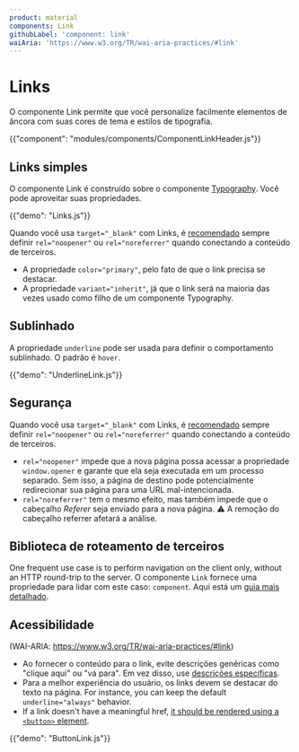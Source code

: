 ```yaml
---
product: material
components: Link
githubLabel: 'component: link'
waiAria: 'https://www.w3.org/TR/wai-aria-practices/#link'
---
```


# Links

<p class="description">O componente Link permite que você personalize facilmente elementos de âncora com suas cores de tema e estilos de tipografia.</p>

{{"component": "modules/components/ComponentLinkHeader.js"}}

## Links simples

O componente Link é construído sobre o componente [Typography](/api/typography/). Você pode aproveitar suas propriedades.

{{"demo": "Links.js"}}

Quando você usa `target="_blank"` com Links, é [recomendado](https://developers.google.com/web/tools/lighthouse/audits/noopener) sempre definir `rel="noopener"` ou `rel="noreferrer"` quando conectando a conteúdo de terceiros.

- A propriedade `color="primary"`, pelo fato de que o link precisa se destacar.
- A propriedade `variant="inherit"`, já que o link será na maioria das vezes usado como filho de um componente Typography.

## Sublinhado

A propriedade `underline` pode ser usada para definir o comportamento sublinhado. O padrão é `hover`.

{{"demo": "UnderlineLink.js"}}

## Segurança

Quando você usa `target="_blank"` com Links, é [recomendado](https://developers.google.com/web/tools/lighthouse/audits/noopener) sempre definir `rel="noopener"` ou `rel="noreferrer"` quando conectando a conteúdo de terceiros.

- `rel="noopener"` impede que a nova página possa acessar a propriedade `window.opener` e garante que ela seja executada em um processo separado. Sem isso, a página de destino pode potencialmente redirecionar sua página para uma URL mal-intencionada.
- `rel="noreferrer"` tem o mesmo efeito, mas também impede que o cabeçalho _Referer_ seja enviado para a nova página. ⚠️ A remoção do cabeçalho referrer afetará a análise.

## Biblioteca de roteamento de terceiros

One frequent use case is to perform navigation on the client only, without an HTTP round-trip to the server. O componente `Link` fornece uma propriedade para lidar com este caso: `component`. Aqui está um [guia mais detalhado](/guides/routing/#link).

## Acessibilidade

(WAI-ARIA: https://www.w3.org/TR/wai-aria-practices/#link)

- Ao fornecer o conteúdo para o link, evite descrições genéricas como "clique aqui" ou "vá para". Em vez disso, use [descrições específicas](https://developers.google.com/web/tools/lighthouse/audits/descriptive-link-text).
- Para a melhor experiência do usuário, os links devem se destacar do texto na página. For instance, you can keep the default `underline="always"` behavior.
- If a link doesn't have a meaningful href, [it should be rendered using a `<button>` element](https://github.com/jsx-eslint/eslint-plugin-jsx-a11y/blob/HEAD/docs/rules/anchor-is-valid.md).

{{"demo": "ButtonLink.js"}}
